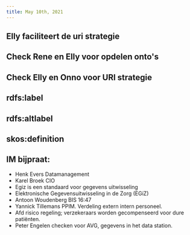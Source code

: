 ```yaml
---
title: May 10th, 2021
---
```


## Elly faciliteert de uri strategie
## Check Rene en Elly voor opdelen onto's
## Check Elly en Onno voor URI strategie
## rdfs:label
## rdfs:altlabel
## skos:definition
## IM bijpraat:
- Henk Evers Datamanagement
- Karel Broek CIO
- Egiz is een standaard voor gegevens uitwisseling
- Elektronische Gegevensuitwisseling in de Zorg (EGiZ)
- Antoon Woudenberg BIS 16:47
- Yannick Tillemans PPIM. Verdeling extern intern personeel.
- Afd risico regeling; verzekeraars worden gecompenseerd voor dure patiënten.
- Peter Engelen checken voor AVG, gegevens in het data station.
